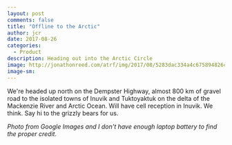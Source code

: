 ```yaml
---
layout: post
comments: false
title: "Offline to the Arctic"
author: jcr
date: 2017-08-26
categories:
  - Product
description: Heading out into the Arctic Circle
image: http://jonathonreed.com/atrf/img/2017/08/5283dac334a4c675894826cd8576a72f.jpg
image-sm:
---
```


We're headed up north on the Dempster Highway, almost 800 km of gravel road to the isolated towns of Inuvik and Tuktoyaktuk on the delta of the Mackenzie River and Arctic Ocean. Will have cell reception in Inuvik. We think. Say hi to the grizzly bears for us.

<i>Photo from Google Images and I don't have enough laptop battery to find the proper credit.</i>